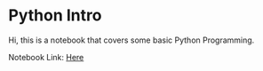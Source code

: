 # Python Intro
Hi, this is a notebook that covers some basic Python Programming.

Notebook Link: [Here](https://github.com/Michael-Beukman/HPC-InterestGroup/tree/main/programming/python/intro/PythonIntro.ipynb)